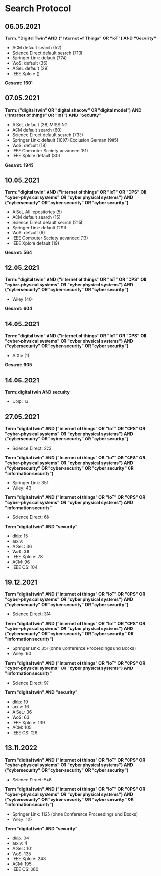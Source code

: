 # Search Protocol

## 06.05.2021

**Term:  "Digital Twin" AND ("Internet of Things" OR "IoT") AND "Security"**
- ACM default search (52)
- Science Direct default search (710)
- Springer Link: default (774)
- WoS: default (36)
- AISeL default (29)
- IEEE Xplore ()

**Gesamt: 1601**

## 07.05.2021

**Term: ("digital twin" OR "digital shadow" OR "digital model") AND ("internet of things" OR "IoT") AND "Security"**

- AISeL default (38) MISSING
- ACM default search (60)
- Science Direct default search (733)
- Springer Link: default (1007) Exclusion German (985)
- WoS: default (18)
- IEEE Computer Society advanced (81)
- IEEE Xplore default (30)

**Gesamt: 1945**

## 10.05.2021

**Term: "digital twin" AND ("internet of things" OR "IoT" OR "CPS" OR "cyber-physical systems" OR "cyber physical systems") AND ("cybersecurity" OR "cyber-security" OR "cyber security")**

- AISeL All repositories (5)
- ACM default search (15)
- Science Direct default search (215)
- Springer Link: default (291)
- WoS: default (6)
- IEEE Computer Society advanced (13)
- IEEE Xplore default (19)

**Gesamt: 564**

## 12.05.2021

  **Term: "digital twin" AND ("internet of things" OR "IoT" OR "CPS" OR "cyber-physical systems" OR "cyber physical systems") AND ("cybersecurity" OR "cyber-security" OR "cyber security")**

 - Wiley (40)

 **Gesamt: 604**

## 14.05.2021

 **Term: "digital twin" AND ("internet of things" OR "IoT" OR "CPS" OR "cyber-physical systems" OR "cyber physical systems") AND ("cybersecurity" OR "cyber-security" OR "cyber security")**

 - ArXiv (1)

  **Gesamt: 605**

## 14.05.2021

**Term:  digital twin  AND  security**

- Dblp: 13


## 27.05.2021

**Term "digital twin" AND ("internet of things" OR "IoT" OR "CPS" OR "cyber-physical systems" OR "cyber physical systems") AND ("cybersecurity" OR "cyber-security" OR "cyber security")**

- Science Direct: 223

**Term "digital twin" AND ("internet of things" OR "IoT" OR "CPS" OR "cyber-physical systems" OR "cyber physical systems") AND ("cybersecurity" OR "cyber-security" OR "cyber security" OR "information security")**

- Springer Link: 351
- Wiley: 43

**Term "digital twin" AND ("internet of things" OR "IoT" OR "CPS" OR "cyber-physical systems" OR "cyber physical systems") AND "information security"**

- Science Direct: 68

**Term "digital twin" AND "security"**

- dblp: 15
- arxiv:
- AISeL: 36
- WoS: 38
- IEEE Xplore: 78
- ACM: 96
- IEEE CS: 104

## 19.12.2021

**Term "digital twin" AND ("internet of things" OR "IoT" OR "CPS" OR "cyber-physical systems" OR "cyber physical systems") AND ("cybersecurity" OR "cyber-security" OR "cyber security")**

- Science Direct: 314

**Term "digital twin" AND ("internet of things" OR "IoT" OR "CPS" OR "cyber-physical systems" OR "cyber physical systems") AND ("cybersecurity" OR "cyber-security" OR "cyber security" OR "information security")**

- Springer Link: 351 (ohne Conference Proceedings und Books)
- Wiley: 60

**Term "digital twin" AND ("internet of things" OR "IoT" OR "CPS" OR "cyber-physical systems" OR "cyber physical systems") AND "information security"**

- Science Direct: 97

**Term "digital twin" AND "security"**

- dblp: 19
- arxiv: 16
- AISeL: 36
- WoS: 63
- IEEE Xplore: 139
- ACM: 105
- IEEE CS: 126

## 13.11.2022

**Term "digital twin" AND ("internet of things" OR "IoT" OR "CPS" OR "cyber-physical systems" OR "cyber physical systems") AND ("cybersecurity" OR "cyber-security" OR "cyber security")**

- Science Direct: 546

**Term "digital twin" AND ("internet of things" OR "IoT" OR "CPS" OR "cyber-physical systems" OR "cyber physical systems") AND ("cybersecurity" OR "cyber-security" OR "cyber security" OR "information security")**

- Springer Link: 1126 (ohne Conference Proceedings und Books)
- Wiley: 107


**Term "digital twin" AND "security"**

- dblp: 34
- arxiv: 4
- AISeL: 101
- WoS: 135
- IEEE Xplore: 243
- ACM: 195
- IEEE CS: 360
